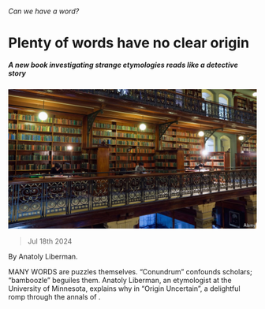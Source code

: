 ###### Can we have a word?

# Plenty of words have no clear origin 

##### A new book investigating strange etymologies reads like a detective story 

![image](images/20240720_CUP503.jpg) 

> Jul 18th 2024 

By Anatoly Liberman. 

MANY WORDS are puzzles themselves. “Conundrum” confounds scholars; “bamboozle” beguiles them. Anatoly Liberman, an etymologist at the University of Minnesota, explains why in “Origin Uncertain”, a delightful romp through the annals of . 

